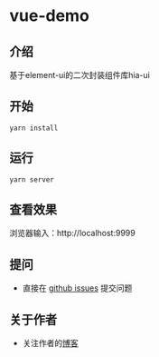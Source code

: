 # vue-demo

## 介绍

基于element-ui的二次封装组件库hia-ui

## 开始

```
yarn install
```

## 运行

```
yarn server
```

## 查看效果

浏览器输入：http://localhost:9999


## 提问

- 直接在 [github issues](https://github.com/mingyangya/hia-ui/issues) 提交问题

## 关于作者

- 关注作者的[博客](https://mingyangya.github.io/)
